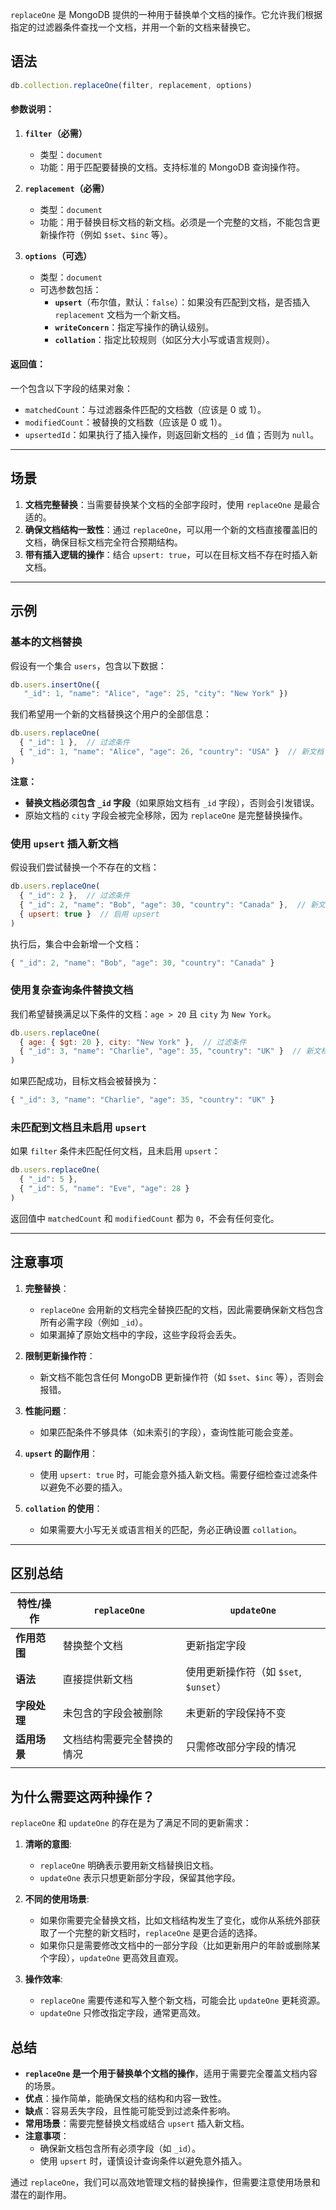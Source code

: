 `replaceOne` 是 MongoDB 提供的一种用于替换单个文档的操作。它允许我们根据指定的过滤器条件查找一个文档，并用一个新的文档来替换它。
## 语法

```javascript
db.collection.replaceOne(filter, replacement, options)
```

#### **参数说明：**

1. **`filter`（必需）**
    
    - 类型：`document`
    - 功能：用于匹配要替换的文档。支持标准的 MongoDB 查询操作符。
    
1. **`replacement`（必需）**
    
    - 类型：`document`
    - 功能：用于替换目标文档的新文档。必须是一个完整的文档，不能包含更新操作符（例如 `$set`、`$inc` 等）。
    
1. **`options`（可选）**
    
    - 类型：`document`
    - 可选参数包括：
        - **`upsert`**（布尔值，默认：`false`）：如果没有匹配到文档，是否插入 `replacement` 文档为一个新文档。
        - **`writeConcern`**：指定写操作的确认级别。
        - **`collation`**：指定比较规则（如区分大小写或语言规则）。

#### **返回值：**

一个包含以下字段的结果对象：

- `matchedCount`：与过滤器条件匹配的文档数（应该是 0 或 1）。
- `modifiedCount`：被替换的文档数（应该是 0 或 1）。
- `upsertedId`：如果执行了插入操作，则返回新文档的 `_id` 值；否则为 `null`。

---
## 场景

1. **文档完整替换**：当需要替换某个文档的全部字段时，使用 `replaceOne` 是最合适的。
2. **确保文档结构一致性**：通过 `replaceOne`，可以用一个新的文档直接覆盖旧的文档，确保目标文档完全符合预期结构。
3. **带有插入逻辑的操作**：结合 `upsert: true`，可以在目标文档不存在时插入新文档。

---
## 示例

### 基本的文档替换

假设有一个集合 `users`，包含以下数据：

```javascript
db.users.insertOne({ 
   "_id": 1, "name": "Alice", "age": 25, "city": "New York" })
```

我们希望用一个新的文档替换这个用户的全部信息：

```javascript
db.users.replaceOne(
  { "_id": 1 },  // 过滤条件
  { "_id": 1, "name": "Alice", "age": 26, "country": "USA" }  // 新文档
)
```

**注意：**
- **替换文档必须包含 `_id` 字段**（如果原始文档有 `_id` 字段），否则会引发错误。
- 原始文档的 `city` 字段会被完全移除，因为 `replaceOne` 是完整替换操作。
### 使用 `upsert` 插入新文档

假设我们尝试替换一个不存在的文档：

```javascript
db.users.replaceOne(
  { "_id": 2 },  // 过滤条件
  { "_id": 2, "name": "Bob", "age": 30, "country": "Canada" },  // 新文档
  { upsert: true }  // 启用 upsert
)
```

执行后，集合中会新增一个文档：

```javascript
{ "_id": 2, "name": "Bob", "age": 30, "country": "Canada" }
```
### 使用复杂查询条件替换文档

我们希望替换满足以下条件的文档：`age > 20` 且 `city` 为 `New York`。

```javascript
db.users.replaceOne(
  { age: { $gt: 20 }, city: "New York" },  // 过滤条件
  { "_id": 3, "name": "Charlie", "age": 35, "country": "UK" }  // 新文档
)
```

如果匹配成功，目标文档会被替换为：

```javascript
{ "_id": 3, "name": "Charlie", "age": 35, "country": "UK" }
```
### 未匹配到文档且未启用 `upsert`

如果 `filter` 条件未匹配任何文档，且未启用 `upsert`：

```javascript
db.users.replaceOne(
  { "_id": 5 },
  { "_id": 5, "name": "Eve", "age": 28 }
)
```

返回值中 `matchedCount` 和 `modifiedCount` 都为 `0`，不会有任何变化。

---
## 注意事项

1. **完整替换**：
    
    - `replaceOne` 会用新的文档完全替换匹配的文档，因此需要确保新文档包含所有必需字段（例如 `_id`）。
    - 如果漏掉了原始文档中的字段，这些字段将会丢失。
    
1. **限制更新操作符**：
    
    - 新文档不能包含任何 MongoDB 更新操作符（如 `$set`、`$inc` 等），否则会报错。
    
1. **性能问题**：
    
    - 如果匹配条件不够具体（如未索引的字段），查询性能可能会变差。
    
1. **`upsert` 的副作用**：
    
    - 使用 `upsert: true` 时，可能会意外插入新文档。需要仔细检查过滤条件以避免不必要的插入。
    
1. **`collation` 的使用**：
    
    - 如果需要大小写无关或语言相关的匹配，务必正确设置 `collation`。

---
## **区别总结**

| 特性/操作    | `replaceOne`  | `updateOne`                 |
| -------- | ------------- | --------------------------- |
| **作用范围** | 替换整个文档        | 更新指定字段                      |
| **语法**   | 直接提供新文档       | 使用更新操作符（如 `$set`, `$unset`） |
| **字段处理** | 未包含的字段会被删除    | 未更新的字段保持不变                  |
| **适用场景** | 文档结构需要完全替换的情况 | 只需修改部分字段的情况                 |
|          |               |                             |
## **为什么需要这两种操作？**

`replaceOne` 和 `updateOne` 的存在是为了满足不同的更新需求：

1. **清晰的意图**:
    
    - `replaceOne` 明确表示要用新文档替换旧文档。
    - `updateOne` 表示只想更新部分字段，保留其他字段。
    
1. **不同的使用场景**:
    
    - 如果你需要完全替换文档，比如文档结构发生了变化，或你从系统外部获取了一个完整的新文档时，`replaceOne` 是更合适的选择。
    - 如果你只是需要修改文档中的一部分字段（比如更新用户的年龄或删除某个字段），`updateOne` 更高效且直观。
    
1. **操作效率**:
    
    - `replaceOne` 需要传递和写入整个新文档，可能会比 `updateOne` 更耗资源。
    - `updateOne` 只修改指定字段，通常更高效。
## 总结

- **`replaceOne` 是一个用于替换单个文档的操作**，适用于需要完全覆盖文档内容的场景。
- **优点**：操作简单，能确保文档的结构和内容一致性。
- **缺点**：容易丢失字段，且性能可能受到过滤条件影响。
- **常用场景**：需要完整替换文档或结合 `upsert` 插入新文档。
- **注意事项**：
    - 确保新文档包含所有必须字段（如 `_id`）。
    - 使用 `upsert` 时，谨慎设计查询条件以避免意外插入。

通过 `replaceOne`，我们可以高效地管理文档的替换操作，但需要注意使用场景和潜在的副作用。